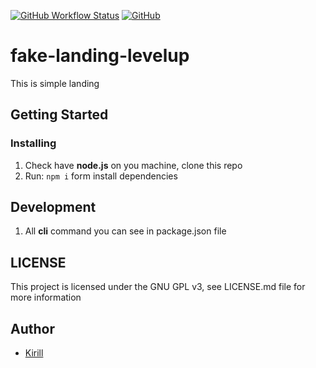[![GitHub Workflow Status](https://img.shields.io/github/workflow/status/steelWinds/fake-landing-levelup/lintCheck)](https://actions-badge.atrox.dev/steelWinds/fake-landing-levelup/goto?ref=main)
[![GitHub](https://img.shields.io/github/license/steelWinds/fake-landing-levelup?color=#45bf17&style=popout-square)](https://github.com/steelWinds/fake-landing-levelup/blob/main/LICENSE)

# fake-landing-levelup

This is simple landing 

## Getting Started

### Installing

1. Check have **node.js** on you machine, clone this repo
2. Run: `npm i` form install dependencies

## Development

1. All **cli** command you can see in package.json file

## LICENSE

This project is licensed under the GNU GPL v3, see LICENSE.md file for more information

## Author

- [Kirill](https://github.com/steelWinds)

